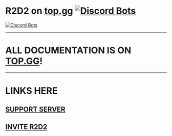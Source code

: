 # R2D2 on [top.gg](https://top.gg/bot/729243368579924049) [![Discord Bots](https://top.gg/api/widget/status/729243368579924049.svg)](https://top.gg/bot/729243368579924049)

[![Discord Bots](https://top.gg/api/widget/729243368579924049.svg)](https://top.gg/bot/729243368579924049)

---
# ALL DOCUMENTATION IS ON [TOP.GG](https://top.gg/bot/729243368579924049)!
---
# LINKS HERE

## [SUPPORT SERVER](https://discord.gg/vhS8UuuYDt)
## [INVITE R2D2](bit.ly/bot-r2d2)
